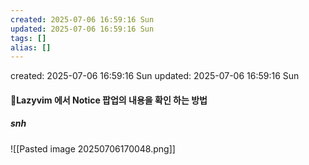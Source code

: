 ```yaml
---
created: 2025-07-06 16:59:16 Sun
updated: 2025-07-06 16:59:16 Sun
tags: []
alias: []
---
```


created: 2025-07-06 16:59:16 Sun
updated: 2025-07-06 16:59:16 Sun

#### Lazyvim 에서 Notice 팝업의 내용을 확인 하는 방법


##### <leader>snh


![[Pasted image 20250706170048.png]]